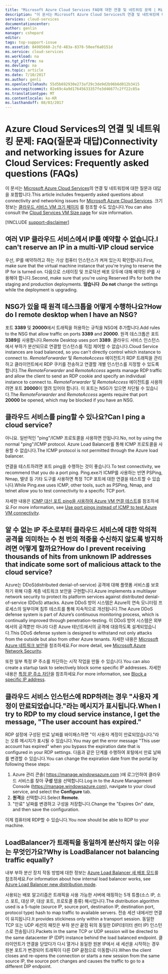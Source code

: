 ```yaml
---
title: "Microsoft Azure Cloud Services FAQ에 대한 연결 및 네트워킹 문제 | Microsoft Docs"
description: "이 문서는 Microsoft Azure Cloud Services의 연결 및 네트워킹에 대한 질문과 대답을 나열합니다."
services: cloud-services
documentationcenter: 
author: genlin
manager: cshepard
editor: 
tags: top-support-issue
ms.assetid: 84985660-2cfd-483a-8378-50eef6a0151d
ms.service: cloud-services
ms.workload: na
ms.tgt_pltfrm: na
ms.devlang: na
ms.topic: article
ms.date: 7/10/2017
ms.author: genli
ms.openlocfilehash: 55d5b692930e273af29c3de9d2b96b6d012b3415
ms.sourcegitcommit: 02e69c4a9d17645633357fe3d46677c2ff22c85a
ms.translationtype: MT
ms.contentlocale: ko-KR
ms.lasthandoff: 08/03/2017
---
```

# <a name="connectivity-and-networking-issues-for-azure-cloud-services-frequently-asked-questions-faqs"></a><span data-ttu-id="dd5bf-103">Azure Cloud Services의 연결 및 네트워킹 문제: FAQ(질문과 대답)</span><span class="sxs-lookup"><span data-stu-id="dd5bf-103">Connectivity and networking issues for Azure Cloud Services: Frequently asked questions (FAQs)</span></span>

<span data-ttu-id="dd5bf-104">이 문서는 [Microsoft Azure Cloud Services](https://azure.microsoft.com/services/cloud-services)의 연결 및 네트워킹에 대한 질문과 대답을 포함합니다.</span><span class="sxs-lookup"><span data-stu-id="dd5bf-104">This article includes frequently asked questions about connectivity and networking issues for [Microsoft Azure Cloud Services](https://azure.microsoft.com/services/cloud-services).</span></span> <span data-ttu-id="dd5bf-105">크기 정보는 [클라우드 서비스 VM 크기 페이지](cloud-services-sizes-specs.md) 를 참조할 수도 있습니다.</span><span class="sxs-lookup"><span data-stu-id="dd5bf-105">You can also consult the [Cloud Services VM Size page](cloud-services-sizes-specs.md) for size information.</span></span>

[!INCLUDE [support-disclaimer](../../includes/support-disclaimer.md)]

## <a name="i-cant-reserve-an-ip-in-a-multi-vip-cloud-service"></a><span data-ttu-id="dd5bf-106">여러 VIP 클라우드 서비스에서 IP를 예약할 수 없습니다.</span><span class="sxs-lookup"><span data-stu-id="dd5bf-106">I can't reserve an IP in a multi-VIP cloud service</span></span>
<span data-ttu-id="dd5bf-107">우선, IP를 예약하려고 하는 가상 컴퓨터 인스턴스가 켜져 있는지 확인합니다.</span><span class="sxs-lookup"><span data-stu-id="dd5bf-107">First, make sure that the virtual machine instance that you're trying to reserve the IP for is turned on.</span></span> <span data-ttu-id="dd5bf-108">다음으로 스테이징 및 프로덕션 배포 모두에 대해 예약된 IP를 사용해야 합니다.</span><span class="sxs-lookup"><span data-stu-id="dd5bf-108">Second, make sure that you're using Reserved IPs for both the staging and production deployments.</span></span> <span data-ttu-id="dd5bf-109">**않습니다** .</span><span class="sxs-lookup"><span data-stu-id="dd5bf-109">**Do not** change the settings while the deployment is upgrading.</span></span>

## <a name="how-do-i-remote-desktop-when-i-have-an-nsg"></a><span data-ttu-id="dd5bf-110">NSG가 있을 때 원격 데스크톱을 어떻게 수행하나요?</span><span class="sxs-lookup"><span data-stu-id="dd5bf-110">How do I remote desktop when I have an NSG?</span></span>
<span data-ttu-id="dd5bf-111">포트 **3389** 및 **20000**에서 트래픽을 허용하는 규칙을 NSG에 추가합니다.</span><span class="sxs-lookup"><span data-stu-id="dd5bf-111">Add rules to the NSG that allow traffic on ports **3389** and **20000**.</span></span>  <span data-ttu-id="dd5bf-112">원격 데스크톱은 포트 **3389**를 사용합니다.</span><span class="sxs-lookup"><span data-stu-id="dd5bf-112">Remote Desktop uses port **3389**.</span></span>  <span data-ttu-id="dd5bf-113">클라우드 서비스 인스턴스에서 부하가 분산되므로 연결할 인스턴스를 직접 제어할 수 없습니다.</span><span class="sxs-lookup"><span data-stu-id="dd5bf-113">Cloud Service instances are load balanced, so you can't directly control which instance to connect to.</span></span>  <span data-ttu-id="dd5bf-114">*RemoteForwarder* 및 *RemoteAccess* 에이전트가 RDP 트래픽을 관리하고 클라이언트에서 RDP 쿠키를 전송하고 연결할 개별 인스턴스를 지정할 수 있도록 합니다.</span><span class="sxs-lookup"><span data-stu-id="dd5bf-114">The *RemoteForwarder* and *RemoteAccess* agents manage RDP traffic and allow the client to send an RDP cookie and specify an individual instance to connect to.</span></span>  <span data-ttu-id="dd5bf-115">*RemoteForwarder* 및 *RemoteAccess* 에이전트를 사용하려면 포트 **20000**이 열려 있어야 합니다. 이 포트는 NSG가 있으면 차단될 수 있습니다.</span><span class="sxs-lookup"><span data-stu-id="dd5bf-115">The *RemoteForwarder* and *RemoteAccess* agents require that port **20000** be opened, which may be blocked if you have an NSG.</span></span>

## <a name="can-i-ping-a-cloud-service"></a><span data-ttu-id="dd5bf-116">클라우드 서비스를 ping할 수 있나요?</span><span class="sxs-lookup"><span data-stu-id="dd5bf-116">Can I ping a cloud service?</span></span>

<span data-ttu-id="dd5bf-117">아니요. 일반적인 "ping"/ICMP 프로토콜을 사용하면 안됩니다.</span><span class="sxs-lookup"><span data-stu-id="dd5bf-117">No, not by using the normal "ping"/ICMP protocol.</span></span> <span data-ttu-id="dd5bf-118">Azure Load Balancer를 통해 ICMP 프로토콜을 사용할 수 없습니다.</span><span class="sxs-lookup"><span data-stu-id="dd5bf-118">The ICMP protocol is not permitted through the Azure load balancer.</span></span>

<span data-ttu-id="dd5bf-119">연결을 테스트하려면 포트 ping을 수행하는 것이 좋습니다.</span><span class="sxs-lookup"><span data-stu-id="dd5bf-119">To test connectivity, we recommend that you do a port ping.</span></span> <span data-ttu-id="dd5bf-120">Ping.exe가 ICMP를 사용하는 반면 PSPing, Nmap, 텔넷 등 기타 도구를 사용하면 특정 TCP 포트에 대한 연결을 테스트할 수 있습니다.</span><span class="sxs-lookup"><span data-stu-id="dd5bf-120">While Ping.exe uses ICMP, other tools, such as PSPing, Nmap, and telnet allow you to test connectivity to a specific TCP port.</span></span>

<span data-ttu-id="dd5bf-121">자세한 내용은 [ICMP 대신 포트 ping을 사용하여 Azure VM 연결 테스트](https://blogs.msdn.microsoft.com/mast/2014/06/22/use-port-pings-instead-of-icmp-to-test-azure-vm-connectivity/)를 참조하세요.</span><span class="sxs-lookup"><span data-stu-id="dd5bf-121">For more information, see [Use port pings instead of ICMP to test Azure VM connectivity](https://blogs.msdn.microsoft.com/mast/2014/06/22/use-port-pings-instead-of-icmp-to-test-azure-vm-connectivity/).</span></span>

## <a name="how-do-i-prevent-receiving-thousands-of-hits-from-unknown-ip-addresses-that-indicate-some-sort-of-malicious-attack-to-the-cloud-service"></a><span data-ttu-id="dd5bf-122">알 수 없는 IP 주소로부터 클라우드 서비스에 대한 악의적 공격을 의미하는 수 천 번의 적중을 수신하지 않도록 방지하려면 어떻게 할까요?</span><span class="sxs-lookup"><span data-stu-id="dd5bf-122">How do I prevent receiving thousands of hits from unknown IP addresses that indicate some sort of malicious attack to the cloud service?</span></span>
<span data-ttu-id="dd5bf-123">Azure는 DDoS(distributed denial-of-service) 공격에 대해 플랫폼 서비스를 보호하기 위해 다중 계층 네트워크 보안을 구현합니다.</span><span class="sxs-lookup"><span data-stu-id="dd5bf-123">Azure implements a multilayer network security to protect its platform services against distributed denial-of-service (DDoS) attacks.</span></span> <span data-ttu-id="dd5bf-124">Azure DDoS 방어 시스템은 Azure의 연속 모니터링 프로세스의 일부이며 침투 테스트를 통해 지속적으로 개선됩니다.</span><span class="sxs-lookup"><span data-stu-id="dd5bf-124">The Azure DDoS defense system is part of Azure’s continuous monitoring process, which is continually improved through penetration-testing.</span></span> <span data-ttu-id="dd5bf-125">이 DDoS 방어 시스템은 외부에서의 공격뿐만 아니라 다른 Azure 테넌트에서의 공격에 대응하도록 설계되었습니다.</span><span class="sxs-lookup"><span data-stu-id="dd5bf-125">This DDoS defense system is designed to withstand not only attacks from the outside but also from other Azure tenants.</span></span> <span data-ttu-id="dd5bf-126">자세한 내용은 [Microsoft Azure 네트워크 보안](http://download.microsoft.com/download/C/A/3/CA3FC5C0-ECE0-4F87-BF4B-D74064A00846/AzureNetworkSecurity_v3_Feb2015.pdf)을 참조하세요.</span><span class="sxs-lookup"><span data-stu-id="dd5bf-126">For more detail, see [Microsoft Azure Network Security](http://download.microsoft.com/download/C/A/3/CA3FC5C0-ECE0-4F87-BF4B-D74064A00846/AzureNetworkSecurity_v3_Feb2015.pdf).</span></span>

<span data-ttu-id="dd5bf-127">또한 일부 특정 IP 주소를 차단하는 시작 작업을 만들 수 있습니다.</span><span class="sxs-lookup"><span data-stu-id="dd5bf-127">You can also create a startup task to selectively block some specific IP addresses.</span></span> <span data-ttu-id="dd5bf-128">자세한 내용은 [특정 IP 주소 차단](cloud-services-startup-tasks-common.md#block-a-specific-ip-address)을 참조하세요.</span><span class="sxs-lookup"><span data-stu-id="dd5bf-128">For more information, see [Block a specific IP address](cloud-services-startup-tasks-common.md#block-a-specific-ip-address).</span></span>

## <a name="when-i-try-to-rdp-to-my-cloud-service-instance-i-get-the-message-the-user-account-has-expired"></a><span data-ttu-id="dd5bf-129">클라우드 서비스 인스턴스에 RDP하려는 경우 "사용자 계정이 만료되었습니다."라는 메시지가 표시됩니다.</span><span class="sxs-lookup"><span data-stu-id="dd5bf-129">When I try to RDP to my cloud service instance, I get the message, "The user account has expired."</span></span>
<span data-ttu-id="dd5bf-130">RDP 설정에 구성된 만료 날짜를 바이패스하면 "이 사용자 계정이 만료되었습니다."라는 오류 메시지가 표시될 수 있습니다.</span><span class="sxs-lookup"><span data-stu-id="dd5bf-130">You may get the error message "This user account has expired" when you bypass the expiration date that is configured in your RDP settings.</span></span> <span data-ttu-id="dd5bf-131">다음과 같은 단계를 수행하여 포털에서 만료 날짜를 변경할 수 있습니다.</span><span class="sxs-lookup"><span data-stu-id="dd5bf-131">You can change the expiration date from the portal by following these steps:</span></span>
1. <span data-ttu-id="dd5bf-132">Azure 관리 콘솔( https://manage.windowsazure.com )에 로그인하여 클라우드 서비스를 찾아 **구성** 탭을 선택합니다.</span><span class="sxs-lookup"><span data-stu-id="dd5bf-132">Log in to the Azure Management Console (https://manage.windowsazure.com), navigate to your cloud service, and select the **Configure** tab.</span></span>
2. <span data-ttu-id="dd5bf-133">**원격**을 선택합니다.</span><span class="sxs-lookup"><span data-stu-id="dd5bf-133">Select **Remote**.</span></span>
3. <span data-ttu-id="dd5bf-134">"만료" 날짜를 변경하고 구성을 저장합니다.</span><span class="sxs-lookup"><span data-stu-id="dd5bf-134">Change the "Expires On" date, and then save the configuration.</span></span>

<span data-ttu-id="dd5bf-135">이제 컴퓨터에 RDP할 수 있습니다.</span><span class="sxs-lookup"><span data-stu-id="dd5bf-135">You now should be able to RDP to your machine.</span></span>

## <a name="why-is-loadbalancer-not-balancing-traffic-equally"></a><span data-ttu-id="dd5bf-136">LoadBalancer가 트래픽을 동일하게 분산하지 않는 이유는 무엇인가요?</span><span class="sxs-lookup"><span data-stu-id="dd5bf-136">Why is LoadBalancer not balancing traffic equally?</span></span>
<span data-ttu-id="dd5bf-137">내부 부하 분산 장치 작동 방법에 대한 정보는 [Azure Load Balancer 새 배포 모드](https://azure.microsoft.com/blog/azure-load-balancer-new-distribution-mode/)를 참조하세요.</span><span class="sxs-lookup"><span data-stu-id="dd5bf-137">For information about how internal load balancer works, see [Azure Load Balancer new distribution mode](https://azure.microsoft.com/blog/azure-load-balancer-new-distribution-mode/).</span></span>

<span data-ttu-id="dd5bf-138">사용되는 배포 알고리즘은 트래픽을 사용 가능한 서버에 매핑하는 5개 튜플(소스 IP, 소스 포트, 대상 IP, 대상 포트, 프로토콜 종류) 해시입니다.</span><span class="sxs-lookup"><span data-stu-id="dd5bf-138">The distribution algorithm used is a 5-tuple (source IP, source port, destination IP, destination port, protocol type) hash to map traffic to available servers.</span></span> <span data-ttu-id="dd5bf-139">전송 세션 내에서만 연결이 유지됩니다.</span><span class="sxs-lookup"><span data-stu-id="dd5bf-139">It provides stickiness only within a transport session.</span></span> <span data-ttu-id="dd5bf-140">동일한 TCP 또는 UDP 세션의 패킷은 부하 분산 끝점 뒤의 동일한 DIP(데이터 센터 IP) 인스턴스로 전송됩니다.</span><span class="sxs-lookup"><span data-stu-id="dd5bf-140">Packets in the same TCP or UDP session will be directed to the same datacenter IP (DIP) instance behind the load balanced endpoint.</span></span> <span data-ttu-id="dd5bf-141">클라이언트가 연결을 닫았다가 다시 열거나 동일한 원본 IP에서 새 세션을 시작하는 경우 원본 포트가 변경되어 트래픽이 다른 DIP 끝점으로 이동합니다.</span><span class="sxs-lookup"><span data-stu-id="dd5bf-141">When the client closes and re-opens the connection or starts a new session from the same source IP, the source port changes and causes the traffic to go to a different DIP endpoint.</span></span>
